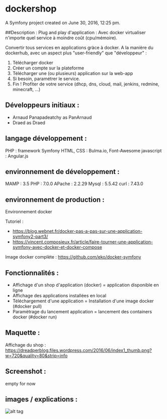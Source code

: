 dockershop
==========
A Symfony project created on June 30, 2016, 12:25 pm.

##Description :
Plug and play d'application : Avec docker virtualiser n'importe quel service à moindre coût (cpu/mémoire).

Convertir tous services en applications gràce à docker. A la manière du dockerhub, avec un aspect plus "user-friendly" que "développeur" :

1) Télécharger docker
2) Créer un compte sur la plateforme
3) Télécharger une (ou plusieurs) application sur la web-app
4) Si besoin, paramétrer le service.
5) Fin ! Profiter de votre service (dhcp, dns, cloud, mail, jenkins, redmine, minecraft, ...)

## Développeurs initiaux :

- Arnaud Panapadeatchy as PanArnaud
- Draed as Draed

## langage développement :

PHP : framework Symfony
HTML, CSS : Bulma.io, Font-Awesome
javascript : Angular.js

## environnement de développement :

MAMP : 3.5
PHP :  7.0.0
APache : 2.2.29
Mysql : 5.5.42
curl : 7.43.0

## environnement de production : 

Environnement docker

Tutoriel  : 
- https://blog.webnet.fr/docker-pas-a-pas-sur-une-application-symfony2-part3/
- https://vincent.composieux.fr/article/faire-tourner-une-application-symfony-avec-docker-et-docker-compose

Image docker complète : https://github.com/eko/docker-symfony

## Fonctionnalités :

- Affichage d'un shop d'application (docker) = application disponible en ligne
- Affichage des applications installées en local
- Téléchargement d'une application = Installation d'une image docker (#docker pull)
- Paramètrage du lancement application = lancement des containers docker (#docker run)

## Maquette :

Affichage du shop :
https://dreadperblog.files.wordpress.com/2016/06/index1_thumb.png?w=720&quality=80&strip=info


## Screenshot :

empty for now

## images / explications :

![alt tag](https://raw.githubusercontent.com/Draed/dockershop/master/explain_images/explainshop.png)


